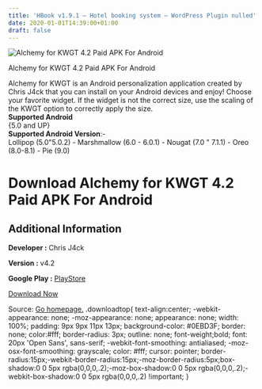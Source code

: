 ```yaml
---
title: 'HBook v1.9.1 – Hotel booking system – WordPress Plugin nulled'
date: 2020-01-01T14:39:00+01:00
draft: false
---
```


![Alchemy for KWGT 4.2 Paid APK For Android](https://i0.wp.com/apkhome.net/wp-content/uploads/2020/01/Alchemy-for-KWGT-4.2-Paid.png "Alchemy for KWGT 4.2 Paid APK For Android")

  

Alchemy for KWGT 4.2 Paid APK For Android

Alchemy for KWGT is an Android personalization application created by Chris J4ck that you can install on your Android devices and enjoy! Choose your favorite widget. If the widget is not the correct size, use the scaling of the KWGT option to correctly apply the size.  
**Supported Android**  
{5.0 and UP}  
**Supported Android Version**:-  
Lollipop (5.0"5.0.2) - Marshmallow (6.0 - 6.0.1) - Nougat (7.0 " 7.1.1) - Oreo (8.0-8.1) - Pie (9.0)

Download Alchemy for KWGT 4.2 Paid APK For Android
==================================================

Additional Information
----------------------

**Developer :** Chris J4ck

**Version :** v4.2

**Google Play :** [PlayStore](https://play.google.com/store/apps/details?id=alchemyforkwgt.kustom.pack)

  

[Download Now](https://store4app.co/post/alchemy-for-kwgt-4-2-paid-apk-for-android_1577883786)

  
Source: [Go homepage.](https://store4app.co/post/alchemy-for-kwgt-4-2-paid-apk-for-android_1577883786) .downloadtop{ text-align:center; -webkit-appearance: none; -moz-appearance: none; appearance: none; width: 100%; padding: 9px 9px 11px 13px; background-color: #0EBD3F; border: none; color:#fff; border-radius: 3px; outline: none; font-weight;bold; font: 20px 'Open Sans', sans-serif; -webkit-font-smoothing: antialiased; -moz-osx-font-smoothing: grayscale; color: #fff; cursor: pointer; border-radius:15px;-webkit-border-radius:15px;-moz-border-radius:5px;box-shadow:0 0 5px rgba(0,0,0,.2);-moz-box-shadow:0 0 5px rgba(0,0,0,.2);-webkit-box-shadow:0 0 5px rgba(0,0,0,.2) !important; }